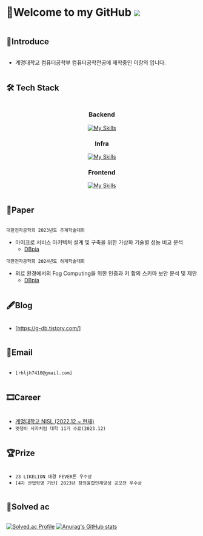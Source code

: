 # 👋Welcome to my GitHub ![](https://komarev.com/ghpvc/?username=changuii&label=Profile%20views&color=af4bf1&style=flat) 

<h2 style="display: inline-block; vertical-align: middle;">📌Introduce</h2>

- 계명대학교 컴퓨터공학부 컴퓨터공학전공에 재학중인 이창의 입니다.
  
<h2 style="display: inline-block; vertical-align: middle;">🛠 Tech Stack </h2>

<div align=center>

<h3>Backend</h3>

[![My Skills](https://skillicons.dev/icons?i=spring,hibernate&theme=light)](https://skillicons.dev)

<h3>Infra</h3>

[![My Skills](https://skillicons.dev/icons?i=ubuntu,aws,docker&theme=light)](https://skillicons.dev)

<h3>Frontend</h3>

[![My Skills](https://skillicons.dev/icons?i=react,tailwind,vite&theme=light)](https://skillicons.dev)
</div>


<h2 style="display: inline-block; vertical-align: middle;">📜Paper</h2>

`대한전자공학회 2023년도 추계학술대회`
- 마이크로 서비스 아키텍처 설계 및 구축을 위한 가상화 기술별 성능 비교 분석
  - [DBpia](https://www.dbpia.co.kr/journal/articleDetail?nodeId=NODE11701299)

`대한전자공학회 2024년도 하계학술대회`
- 의료 환경에서의 Fog Computing을 위한 인증과 키 합의 스키마 보안 분석 및 제안
  - [DBpia](https://www.dbpia.co.kr/journal/articleDetail?nodeId=NODE11891096)
  
<h2 style="display: inline-block; vertical-align: middle;">🖋Blog</h2>

- [https://g-db.tistory.com/]

<h2 style="display: inline-block; vertical-align: middle;">📧Email</h2>

- `[rhljh7410@gmail.com]`

<h2 style="display: inline-block; vertical-align: middle;">🎞Career </h2>

- [계명대학교 NISL (2022.12 ~ 현재)](http://nisl.kmu.ac.kr/members.html)
- `멋쟁이 사자처럼 대학 11기 수료(2023.12)`

<h2 style="display: inline-block; vertical-align: middle;">🏆Prize </h2>

- `23 LIKELION 대경 FEVER톤 우수상`
- `[4차 산업혁명 기반] 2023년 창의융합인재양성 공모전 우수상`

<h2 style="display: inline-block; vertical-align: middle;">🏅Solved ac </h2>

[![Solved.ac Profile](http://mazassumnida.wtf/api/generate_badge?boj=rhljh201)](https://solved.ac/rhljh201)
[![Anurag's GitHub stats](https://github-readme-stats.vercel.app/api?username=changuii&theme=graywhite)](https://github.com/anuraghazra/github-readme-stats)  
